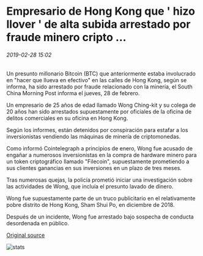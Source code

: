 # Empresario de Hong Kong que ' hizo llover ' de alta subida arrestado por fraude minero cripto ...

###### 2019-02-28 15:02

Un presunto millonario Bitcoin (BTC) que anteriormente estaba involucrado en "hacer que llueva en efectivo" en las calles de Hong Kong, según se informa, ha sido arrestado por fraude relacionado con la minería, el South China Morning Post informa el jueves, 28 de febrero.

Un empresario de 25 años de edad llamado Wong Ching-kit y su colega de 20 años han sido arrestados supuestamente por oficiales de la oficina de delitos comerciales en su oficina en Hong Kong.

Según los informes, están detenidos por conspiración para estafar a los inversionistas vendiendo las máquinas de minería de criptomonedas.

Como informó Cointelegraph a principios de enero, Wong fue acusado de engañar a numerosos inversionistas en la compra de hardware minero para un token criptográfico llamado "Filecoin", supuestamente prometiendo a sus clientes ganancias en sus inversiones en un plazo de tres meses.

Tras numerosas quejas, la policía prometió iniciar una investigación sobre las actividades de Wong, que incluía el presunto lavado de dinero.

Wong fue supuestamente parte de un truco publicitario en el relativamente pobre distrito de Hong Kong, Sham Shui Po, en diciembre de 2018.

Después de un incidente, Wong fue arrestado bajo sospecha de conducta desordenada en público.

[Original source](https://cointelegraph.com/news/hong-kong-entrepreneur-who-made-it-rain-from-high-rise-arrested-for-crypto-mining-fraud)

![stats](https://c.statcounter.com/11760860/0/a89fa40b/1/ "stats")
